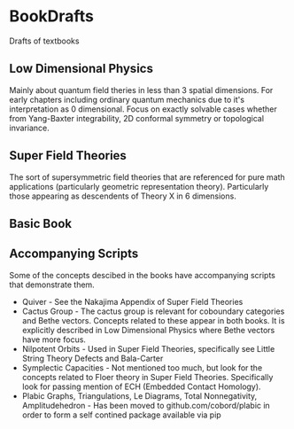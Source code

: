 # BookDrafts
Drafts of textbooks


## Low Dimensional Physics

Mainly about quantum field theries in less than 3 spatial dimensions. For early chapters including ordinary quantum mechanics due to it's interpretation as 0 dimensional. Focus on exactly solvable cases whether from Yang-Baxter integrability, 2D conformal symmetry or topological invariance.

## Super Field Theories

The sort of supersymmetric field theories that are referenced for pure math applications (particularly geometric representation theory). Particularly those appearing as descendents of Theory X in 6 dimensions.

## Basic Book

## Accompanying Scripts

Some of the concepts descibed in the books have accompanying scripts that demonstrate them.

- Quiver - See the Nakajima Appendix of Super Field Theories
- Cactus Group - The cactus group is relevant for coboundary categories and Bethe vectors. Concepts related to these appear in both books. It is explicitly described in Low Dimensional Physics where Bethe vectors have more focus.
- Nilpotent Orbits - Used in Super Field Theories, specifically see Little String Theory Defects and Bala-Carter
- Symplectic Capacities - Not mentioned too much, but look for the concepts related to Floer theory in Super Field Theories. Specifically look for passing mention of ECH (Embedded Contact Homology).
- Plabic Graphs, Triangulations, Le Diagrams, Total Nonnegativity, Amplitudehedron - Has been moved to github.com/cobord/plabic in order to form a self contined package available via pip
